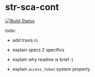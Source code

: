 # str-sca-cont

[![Build Status](https://travis-ci.org/grandbora/str-sca-cont.svg?branch=master)](https://travis-ci.org/grandbora/str-sca-cont)


todo:

* add travis ci

* explain specs 2 specifics

* explain why readme is brief :)

* explain `access_token` system property
